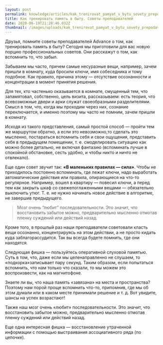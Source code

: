 ```yaml
---
layout: post
permalink: knowledge/articles/kak_trenirovat_pamyat_v_bytu_sovety_prepodavateley/index.html
title: Как тренировать память в быту. Советы преподавателей
date: 2020-06-19T21:28:46.032Z
thumbnail: /images/uploads/kak_trenirovat_pamyat_v_bytu_sovety_prepodavateley-01.jpg
---
```

Друзья, помните советы преподавателей Advance о том, как тренировать память в быту? Сегодня мы приготовили для вас новую порцию профессиональных советов. Они расскажут о том, как вспомнить то, что забыл.

Забываем мы часто, причем самые несуразные вещи, например, зачем пришли в комнату, куда бросили ключи, имя собеседника и тому подобное. Как правило, причина этому — отсутствие осознанности и концентрации в момент принятия решения.

Для тех, кто частенько оказывается в комнате, смущенный тем, что запамятовал, собственно, цель визита, рассказываем: есть теория, что всевозможные двери и арки служат своеобразными разделителями. Смысл в том, что, когда мы проходим через них, сознание переключается, и именно поэтому мы часто не помним, зачем пришли в комнату.

Исходя из такого представления, самый простой способ — пройти тем же маршрутом обратно, а если это невозможно,то сделать это мысленно, постараться вспомнить себя и свои ощущения, представить себя в предыдущем помещении, т. е. смоделировать ситуацию как можно более детально, не включая фантазию (вспоминать лучше в спокойной обстановке, сесть удобно, и чтобы никто и ничто не отвлекало).

Еще один совет звучит так: **«В маленьких правилах — сила»**. Чтобы не приходилось постоянно вспоминать, где лежат ключи, надо выработать автоматические действия или правила, опирающиеся на что-то регулярное. Например, вошел в квартиру — повесил ключи, а перед тем как закрыть шкаф со свежепоглаженными вещами — обязательно выключить утюг. Т. е. не нужно начинать новое действие в алгоритме, не завершив предыдущего.

>Мозг очень “любит” последовательности. Это значит, что восстановить забытое можно, предварительно мысленно отмотав пленку суждений или действий назад.

Кроме того, в прошлый раз наши преподаватели советовали класть вещи осознанно, концентрируясь на этом действии, а не просто кидать куда заблагорассудится. Так вы всегда будете помнить, где они находятся.

Следующая фишка — пользуйтесь оперативной слуховой памятью. Суть в том, что, даже если мы целенаправленно не слушаем, то «подкорка»записывает пару секунд. Таким образом, если попытаться вспомнить, что нам только что сказали, то мы можем это воспроизвести, как на магнитофоне.

Знаете ли вы, что наша память «завязана» на места и пространства? Поэтому нам порой проще вспомнить что-то, припомнив, где мы об этом думали или в каком месте принимали решение и т. д. Вот увидите, шансы на успех возрастают!

Также наш мозг очень «любит» последовательности. Это значит, что восстановить забытое можно, предварительно мысленно отмотав пленку суждений или действий назад.

Еще одна интересная фишка — восстановление утраченной информации с помощью выстраивания ассоциативного ряда (по цепочке).
